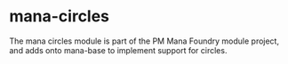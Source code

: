 # mana-circles
The mana circles module is part of the PM Mana Foundry module project, and adds onto mana-base to implement support for circles.
